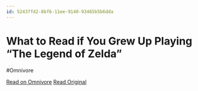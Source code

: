 ```yaml
---
id: 52437fd2-8bf6-11ee-9140-93465b5b6dda
---
```


# What to Read if You Grew Up Playing “The Legend of Zelda”
#Omnivore

[Read on Omnivore](https://omnivore.app/me/what-to-read-if-you-grew-up-playing-the-legend-of-zelda-18c091eafef)
[Read Original](https://getpocket.com/collections/what-to-read-if-you-grew-up-playing-the-legend-of-zelda)


